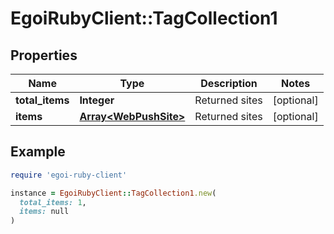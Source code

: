 # EgoiRubyClient::TagCollection1

## Properties

| Name | Type | Description | Notes |
| ---- | ---- | ----------- | ----- |
| **total_items** | **Integer** | Returned sites | [optional] |
| **items** | [**Array&lt;WebPushSite&gt;**](WebPushSite.md) | Returned sites | [optional] |

## Example

```ruby
require 'egoi-ruby-client'

instance = EgoiRubyClient::TagCollection1.new(
  total_items: 1,
  items: null
)
```

